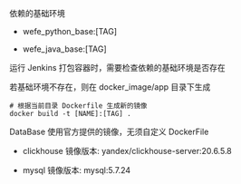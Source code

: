 依赖的基础环境

- wefe_python_base:[TAG]

- wefe_java_base:[TAG]

运行 Jenkins 打包容器时，需要检查依赖的基础环境是否存在

若基础环境不存在，则在 docker_image/app 目录下生成

```
# 根据当前目录 Dockerfile 生成新的镜像
docker build -t [NAME]:[TAG] .
```

DataBase 使用官方提供的镜像，无须自定义 DockerFile

- clickhouse 镜像版本: yandex/clickhouse-server:20.6.5.8

- mysql 镜像版本: mysql:5.7.24

